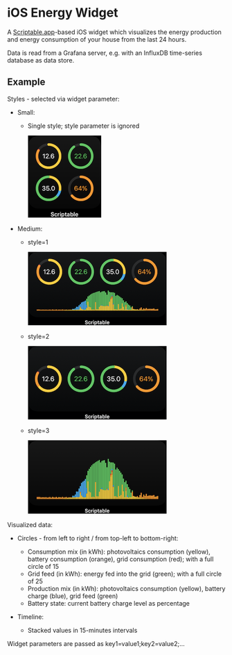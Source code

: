 # iOS Energy Widget

A [Scriptable.app](https://scriptable.app)-based iOS widget which visualizes the energy production and energy consumption of your house from the last 24 hours.

Data is read from a Grafana server, e.g. with an InfluxDB time-series database as data store.

## Example

Styles - selected via widget parameter:

- Small:

  - Single style; style parameter is ignored

    ![](example-small-0.png)

- Medium:

  - style=1

    ![](example-medium-1.png)

  - style=2

    ![](example-medium-2.png)

  - style=3

    ![](example-medium-3.png)

Visualized data:

- Circles - from left to right / from top-left to bottom-right:
  - Consumption mix (in kWh): photovoltaics consumption (yellow), battery consumption (orange), grid consumption (red); with a full circle of 15
  - Grid feed (in kWh): energy fed into the grid (green); with a full circle of 25
  - Production mix (in kWh): photovoltaics consumption (yellow), battery charge (blue), grid feed (green)
  - Battery state: current battery charge level as percentage
 
 - Timeline:
   - Stacked values in 15-minutes intervals

Widget parameters are passed as key1=value1;key2=value2;...
